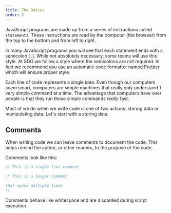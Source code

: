```yaml
---
title: The Basics
order: 2
---
```


JavaScript programs are made up from a series of instructions called
`statements`. These instructions are read by the computer (the browser) from the
top to the bottom and from left to right.

In many JavaScript programs you will see that each statement ends with a
semicolon (`;`). While not absolutely necessary, some teams will use this style.
At SDG we follow a style where the semicolons are not required. In fact we
recommend you use an automatic code formatter named
[Prettier](https://prettier.io/) which will ensure proper style.

Each line of code represents a single idea. Even though our computers _seem_
smart, computers are simple machines that really only understand 1 very simple
command at a time. The advantage that computers have over people is that they
run those simple commands _really_ fast.

Most of we do when we write code is one of two actions: storing data or
manipulating data. Let's start with a storing data.

## Comments

When writing code we can leave comments to document the code. This helps remind
the author, or other readers, to the purpose of the code.

Comments look like this:

```javascript
// This is a single line comment

/* This is a longer comment

that spans multiple lines
*/
```

Comments behave like whitespace and are discarded during script execution.
